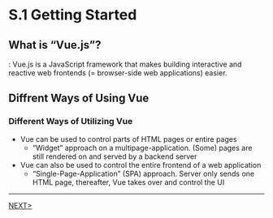 # S.1 Getting Started

## What is “Vue.js”?

: Vue.js is a JavaScript framework that makes building interactive and reactive web frontends (= browser-side web applications) easier.

## Diffrent Ways of Using Vue

### Different Ways of Utilizing Vue

-   Vue can be used to control parts of HTML pages or entire pages
    -   “Widget” approach on a multipage-application. (Some) pages are still rendered on and served by a backend server
-   Vue can also be used to control the entire frontend of a web application
    -   “Single-Page-Application” (SPA) approach. Server only sends one HTML page, thereafter, Vue takes over and control the UI

---

[NEXT>](./230512.md)
